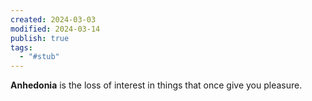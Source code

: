 ```yaml
---
created: 2024-03-03
modified: 2024-03-14
publish: true
tags:
  - "#stub"
---
```

**Anhedonia** is the loss of interest in things that once give you pleasure.